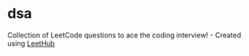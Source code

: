 # dsa
Collection of LeetCode questions to ace the coding interview! - Created using [LeetHub](https://github.com/QasimWani/LeetHub)
